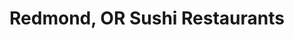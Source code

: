 ---
layout: city
title: Redmond, OR Sushi Restaurants
permalink: /oregon/redmond/
stateAbbr: OR
stateName: Oregon
cityName: Redmond
---